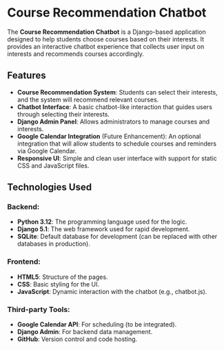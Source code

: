 # Course Recommendation Chatbot

The **Course Recommendation Chatbot** is a Django-based application designed to help students choose courses based on their interests. It provides an interactive chatbot experience that collects user input on interests and recommends courses accordingly.

## Features

- **Course Recommendation System**: Students can select their interests, and the system will recommend relevant courses.
- **Chatbot Interface**: A basic chatbot-like interaction that guides users through selecting their interests.
- **Django Admin Panel**: Allows administrators to manage courses and interests.
- **Google Calendar Integration** (Future Enhancement): An optional integration that will allow students to schedule courses and reminders via Google Calendar.
- **Responsive UI**: Simple and clean user interface with support for static CSS and JavaScript files.

## Technologies Used

### Backend:
- **Python 3.12**: The programming language used for the logic.
- **Django 5.1**: The web framework used for rapid development.
- **SQLite**: Default database for development (can be replaced with other databases in production).

### Frontend:
- **HTML5**: Structure of the pages.
- **CSS**: Basic styling for the UI.
- **JavaScript**: Dynamic interaction with the chatbot (e.g., chatbot.js).

### Third-party Tools:
- **Google Calendar API**: For scheduling (to be integrated).
- **Django Admin**: For backend data management.
- **GitHub**: Version control and code hosting.


